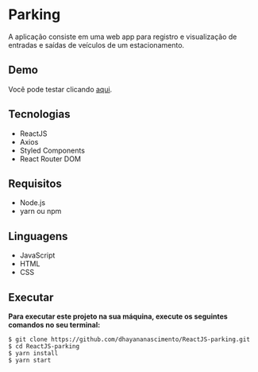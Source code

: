 # Parking
A aplicação consiste em uma web app para registro e visualização de entradas e saídas de veículos de um estacionamento.

## Demo
Você pode testar clicando [aqui](https://dhayana-parking.netlify.app/).
 
## Tecnologias
* ReactJS
* Axios
* Styled Components
* React Router DOM

## Requisitos
* Node.js
* yarn ou npm

## Linguagens
* JavaScript
* HTML
* CSS

## Executar
**Para executar este projeto na sua máquina, execute os seguintes comandos no seu terminal:**
```
$ git clone https://github.com/dhayananascimento/ReactJS-parking.git
$ cd ReactJS-parking
$ yarn install
$ yarn start
```


